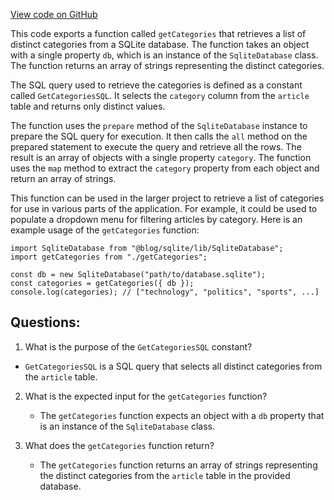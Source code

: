[View code on GitHub](https://github.com/gaerongsalon/blog/src/db/getCategories.ts)

This code exports a function called `getCategories` that retrieves a list of distinct categories from a SQLite database. The function takes an object with a single property `db`, which is an instance of the `SqliteDatabase` class. The function returns an array of strings representing the distinct categories.

The SQL query used to retrieve the categories is defined as a constant called `GetCategoriesSQL`. It selects the `category` column from the `article` table and returns only distinct values.

The function uses the `prepare` method of the `SqliteDatabase` instance to prepare the SQL query for execution. It then calls the `all` method on the prepared statement to execute the query and retrieve all the rows. The result is an array of objects with a single property `category`. The function uses the `map` method to extract the `category` property from each object and return an array of strings.

This function can be used in the larger project to retrieve a list of categories for use in various parts of the application. For example, it could be used to populate a dropdown menu for filtering articles by category. Here is an example usage of the `getCategories` function:

```
import SqliteDatabase from "@blog/sqlite/lib/SqliteDatabase";
import getCategories from "./getCategories";

const db = new SqliteDatabase("path/to/database.sqlite");
const categories = getCategories({ db });
console.log(categories); // ["technology", "politics", "sports", ...]
```
## Questions: 
 1. What is the purpose of the `GetCategoriesSQL` constant?
   - `GetCategoriesSQL` is a SQL query that selects all distinct categories from the `article` table.

2. What is the expected input for the `getCategories` function?
   - The `getCategories` function expects an object with a `db` property that is an instance of the `SqliteDatabase` class.

3. What does the `getCategories` function return?
   - The `getCategories` function returns an array of strings representing the distinct categories from the `article` table in the provided database.
